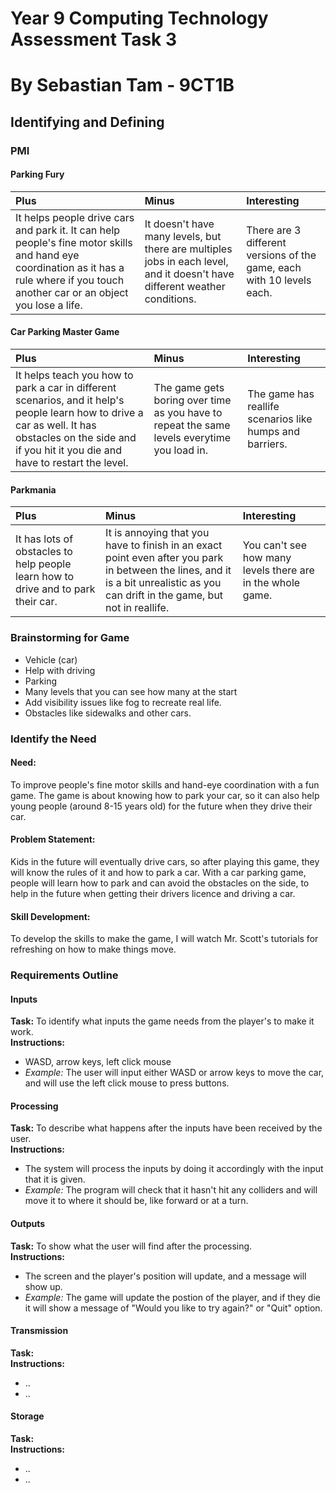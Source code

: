 # Year 9 Computing Technology Assessment Task 3
# By Sebastian Tam - 9CT1B
## Identifying and Defining
### PMI
#### Parking Fury
| Plus | Minus | Interesting |
| :---- | :---- | :---- |
| It helps people drive cars and park it. It can help people's fine motor skills and hand eye coordination as it has a rule where if you touch another car or an object you lose a life. | It doesn't have many levels, but there are multiples jobs in each level, and it doesn't have different weather conditions. | There are 3 different versions of the game, each with 10 levels each. |
#### Car Parking Master Game
| Plus | Minus | Interesting |
| :---- | :---- | :---- |
| It helps teach you how to park a car in different scenarios, and it help's people learn how to drive a car as well. It has obstacles on the side and if you hit it you die and have to restart the level. | The game gets boring over time as you have to repeat the same levels everytime you load in. | The game has reallife scenarios like humps and barriers. |
#### Parkmania
| Plus | Minus | Interesting |
| :---- | :---- | :---- |
| It has lots of obstacles to help people learn how to drive and to park their car. | It is annoying that you have to finish in an exact point even after you park in between the lines, and it is a bit unrealistic as you can drift in the game, but not in reallife. | You can't see how many levels there are in the whole game. |
### Brainstorming for Game
- Vehicle (car)
- Help with driving
- Parking
- Many levels that you can see how many at the start
- Add visibility issues like fog to recreate real life.
- Obstacles like sidewalks and other cars.
### Identify the Need
#### **Need:** 
To improve people's fine motor skills and hand-eye coordination with a fun game. 
The game is about knowing how to park your car, so it can also help young people 
(around 8-15 years old) for the future when they drive their car.
#### **Problem Statement:** 
Kids in the future will eventually drive cars, so after playing this 
game, they will know the rules of it and how to park a car. With a car parking game, people 
will learn how to park and can avoid the obstacles on the side, to help in the future
when getting their drivers licence and driving a car.
#### **Skill Development:** 
To develop the skills to make the game, I will watch Mr. Scott's tutorials for refreshing 
on how to make things move. 
### Requirements Outline
#### Inputs
**Task:** To identify what inputs the game needs from the player's to make it work.\
**Instructions:**
- WASD, arrow keys, left click mouse
- *Example:*  The user will input either WASD or arrow keys to move the car, and will use the left click mouse to press buttons.
#### Processing
**Task:** To describe what happens after the inputs have been received by the user.\
**Instructions:** 
- The system will process the inputs by doing it accordingly with the input that it is given.
- *Example:* The program will check that it hasn't hit any colliders and will move it to where it should be, like forward or at a turn.
#### Outputs
**Task:** To show what the user will find after the processing.\
**Instructions:** 
- The screen and the player's position will update, and a message will show up.
- *Example:* The game will update the postion of the player, and if they die it will show a message of "Would you like to try again?" or "Quit" option.
#### Transmission
**Task:** \
**Instructions:**
- ..
- ..
#### Storage
**Task:** \
**Instructions:**
- ..
- ..